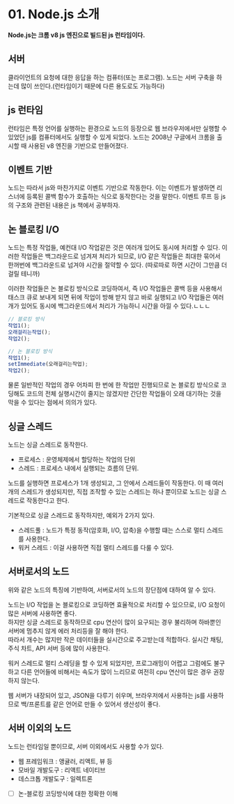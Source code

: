 # 01. Node.js 소개

**Node.js는 크롬 v8 js 엔진으로 빌드된 js 런타임이다.**

## 서버

클라이언트의 요청에 대한 응답을 하는 컴퓨터(또는 프로그램). 노드는 서버 구축을 하는데 많이 쓰인다.(런타임이기 때문에 다른 용도로도 가능하다)

## js 런타임

런타임은 특정 언어를 실행하는 환경으로 노드의 등장으로 웹 브라우저에서만 실행할 수 있었던 js를 컴퓨터에서도 실행할 수 있게 되었다. 노드는 2008냔 구글에서 크롬을 출시할 때 사용된 v8 엔진을 기반으로 만들어졌다.

## 이벤트 기반

노드는 따라서 js와 마찬가지로 이벤트 기반으로 작동한다. 이는 이벤트가 발생하면 리스너에 등록된 콜백 함수가 호출하는 식으로 동작한다는 것을 말한다. 이벤트 루프 등 js의 구조와 관련된 내용은 js 책에서 공부하자.

## 논 블로킹 I/O

노드는 특정 작업들, 예컨대 I/O 작업같은 것은 여러개 있어도 동시에 처리할 수 있다. 이러한 작업들은 백그라운드로 넘겨져 처리가 되므로, I/O 같은 작업들은 최대한 묶어서 한꺼번에 백그라운드로 넘겨야 시간을 절약할 수 있다. (따로따로 하면 시간이 그만큼 더 걸릴 테니까)

이러한 작업들은 논 블로킹 방식으로 코딩하여서, 즉 I/O 작업들은 콜백 등을 사용해서 태스크 큐로 보내게 되면 뒤에 작업이 방해 받지 않고 바로 실행되고 I/O 작업들은 여러개가 있어도 동시에 백그라운드에서 처리가 가능하니 시간을 아낄 수 있다.ㄴㄴㄴ

```js
// 블로킹 방식
작업1();
오래걸리는작업();
작업2();

// 논 블로킹 방식
작업1();
setImmediate(오래걸리는작업);
작업2();
```

물론 일반적인 작업의 경우 어차피 한 번에 한 작업만 진행되므로 논 블로킹 방식으로 코딩해도 코드의 전체 실행시간이 줄지는 않겠지만 간단한 작업들이 오래 대기하는 것을 막을 수 있다는 점에서 의의가 있다.

## 싱글 스레드

노드는 싱글 스레드로 동작한다.

- 프로세스 : 운영체제에서 할당하는 작업의 단위
- 스레드 : 프로세스 내에서 실행되는 흐름의 단위.

노드를 실행하면 프로세스가 1개 생성되고, 그 안에서 스레드들이 작동한다. 이 때 여러개의 스레드가 생성되지만, 직접 조작할 수 있는 스레드는 하나 뿐이므로 노드는 싱글 스레드로 작동한다고 한다.

기본적으로 싱글 스레드로 동작하지만, 예외가 2가지 있다.

- 스레드풀 : 노드가 특정 동작(암호화, I/O, 압축)을 수행할 떄는 스스로 멀티 스레드를 사용한다.
- 워커 스레드 : 이걸 사용하면 직접 멀티 스레드를 다룰 수 있다.

## 서버로서의 노드

위와 같은 노드의 특징에 기반하여, 서버로서의 노드의 장단점에 대하여 알 수 있다.

노드는 I/O 작업을 논 블로킹으로 코딩하면 효율적으로 처리할 수 있으므로, I/O 요청이 많은 서버에 사용하면 좋다.  
하지만 싱글 스레드로 동작하므로 cpu 연산이 많이 요구되는 경우 불리하며 하바뿐인 서버에 멈추지 않게 에러 처리등을 잘 해야 한다.  
따라서 개수는 많지만 작은 데이터들을 실시간으로 주고받는데 적합하다. 실시간 채팅, 주식 차트, API 서버 등에 많이 사용한다.

워커 스레드로 멀티 스레딩을 할 수 있게 되었지만, 프로그래밍이 어렵고 그럼에도 불구하고 다른 언어들에 비해서는 속도가 많이 느리므로 여전히 cpu 연산이 많은 경우 권장하지 않는다.

웹 서버가 내장되어 있고, JSON을 다루기 쉬우며, 브라우저에서 사용하는 js를 사용하므로 백/프론트를 같은 언어로 만들 수 있어서 생산성이 좋다.

## 서버 이외의 노드

노드는 런타임일 뿐이므로, 서버 이외에서도 사용할 수가 있다.

- 웹 프레임워크 : 앵귤러, 리액트, 뷰 등
- 모바일 개발도구 : 리액트 네이티브
- 데스크톱 개발도구 : 일렉트론

- [ ] 논-블로킹 코딩방식에 대한 정확한 이해
